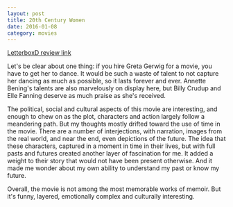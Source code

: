 ```yaml
---
layout: post
title: 20th Century Women 
date: 2016-01-08
category: movies
---
```

 
[LetterboxD review link](http://letterboxd.com/samarthbhaskar/film/20th-century-women/)

Let's be clear about one thing: if you hire Greta Gerwig for a movie, you have to get her to dance. It would be such a waste of talent to not capture her dancing as much as possible, so it lasts forever and ever. Annette Bening's talents are also marvelously on display here, but Billy Crudup and Elle Fanning deserve as much praise as she's received. 

The political, social and cultural aspects of this movie are interesting, and enough to chew on as the plot, characters and action largely follow a meandering path. But my thoughts mostly drifted toward the use of time in the movie. There are a number of interjections, with narration, images from the real world, and near the end, even depictions of the future. The idea that these characters, captured in a moment in time in their lives, but with full pasts and futures created another layer of fascination for me. It added a weight to their story that would not have been present otherwise. And it made me wonder about my own ability to understand my past or know my future.

Overall, the movie is not among the most memorable works of memoir. But it's funny, layered, emotionally complex and culturally interesting.